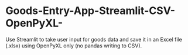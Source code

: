 # Goods-Entry-App-Streamlit-CSV-OpenPyXL-
Use Streamlit to take user input for goods data and save it in an Excel file (.xlsx) using OpenPyXL only (no pandas writing to CSV).
